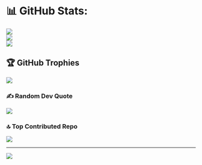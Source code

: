 # 📊 GitHub Stats:
![](https://github-readme-stats.vercel.app/api?username=Ambasibryts&theme=dark&hide_border=false&include_all_commits=false&count_private=false)<br/>
![](https://github-readme-streak-stats.herokuapp.com/?user=Ambasibryts&theme=dark&hide_border=false)<br/>
![](https://github-readme-stats.vercel.app/api/top-langs/?username=Ambasibryts&theme=dark&hide_border=false&include_all_commits=false&count_private=false&layout=compact)

## 🏆 GitHub Trophies
![](https://github-profile-trophy.vercel.app/?username=Ambasibryts&theme=radical&no-frame=false&no-bg=true&margin-w=4)

### ✍️ Random Dev Quote
![](https://quotes-github-readme.vercel.app/api?type=horizontal&theme=radical)

### 🔝 Top Contributed Repo
![](https://github-contributor-stats.vercel.app/api?username=Ambasibryts&limit=5&theme=dark&combine_all_yearly_contributions=true)

---
[![](https://visitcount.itsvg.in/api?id=Ambasibryts&icon=0&color=0)](https://visitcount.itsvg.in)
